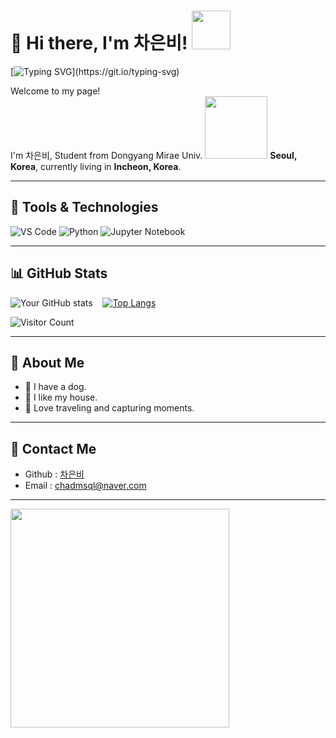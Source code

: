 # 👋 Hi there, I'm 차은비! <img src ="https://media.giphy.com/media/q6RoNkLlFNjaw/giphy.gif?cid=790b76114t2xf13tmwwp0ufo4vi4kua664hxl435wm0ijn99&ep=v1_gifs_search&rid=giphy.gif&ct=g" width="62" height="62"/>

[![Typing SVG](https://readme-typing-svg.herokuapp.com?font=Fira+Code&weight=600&size=24&duration=3000&pause=1000&color=58ACFA&width=435&lines=Hi%2C+I'm+차은비!;Welcome+to+my+profile!)](https://git.io/typing-svg)



<p>Welcome to my page! </br> I'm 차은비, Student from Dongyang Mirae Univ. <img src="https://user-images.githubusercontent.com/70050528/189471018-8842fb25-8d8f-4d4a-8d63-40d57adf352c.png" width="100"/> <b>Seoul, Korea</b>, currently living in <b>Incheon, Korea</b>. </p>

---

## 🔧 Tools & Technologies
![VS Code](https://img.shields.io/badge/VSCode-Preferred-lightblue?style=for-the-badge&logo=visual-studio-code)
![Python](https://img.shields.io/badge/Python-Expert-blue?style=for-the-badge&logo=python)
![Jupyter Notebook](https://img.shields.io/badge/Jupyter_Notebook-Intermediate-orange?style=for-the-badge&logo=jupyter)

---


## 📊 GitHub Stats
![Your GitHub stats](https://github-readme-stats.vercel.app/api?username=chaeunbi0411&show_icons=true&theme=radical) &nbsp;&nbsp;&nbsp;[![Top Langs](https://github-readme-stats.vercel.app/api/top-langs/?username=chaeunbi0411&layout=compact&theme=radical)](https://github.com/anuraghazra/github-readme-stats)

![Visitor Count](https://komarev.com/ghpvc/?username=chaeunbi0411&style=flat-square&color=blue)

---

## 🥐 About Me
- 🍞 I have a dog.
- 🥨 I like my house.
- 🥖 Love traveling and capturing moments.

---

## 🍴 Contact Me
- Github : [차은비](https://github.com/chaeunbi0411/)
- Email : [chadmsql@naver.com](chadmsql@naver.com)  

---  
  
<img src="https://media.giphy.com/media/3OhXBaoR1tVPW/giphy.gif?cid=790b76114t2xf13tmwwp0ufo4vi4kua664hxl435wm0ijn99&ep=v1_gifs_search&rid=giphy.gif&ct=g" width="350" />
